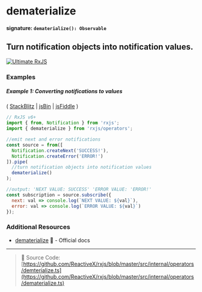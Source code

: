 # dematerialize

#### signature: `dematerialize(): Observable`

## Turn notification objects into notification values.

[![Ultimate RxJS](https://drive.google.com/uc?export=view&id=1htrban3k3Z8CxiKwEV6bdmxW5Wu8xdWX "Ultimate RxJS")](https://ultimatecourses.com/courses/rxjs?ref=4)

### Examples

##### Example 1: Converting notifications to values

(
[StackBlitz](https://stackblitz.com/edit/typescript-bxdwbg?file=index.ts&devtoolsheight=100)
| [jsBin](http://jsbin.com/vafedocibi/1/edit?js,console) |
[jsFiddle](https://jsfiddle.net/btroncone/jw08mouy/) )

```js
// RxJS v6+
import { from, Notification } from 'rxjs';
import { dematerialize } from 'rxjs/operators';

//emit next and error notifications
const source = from([
  Notification.createNext('SUCCESS!'),
  Notification.createError('ERROR!')
]).pipe(
  //turn notification objects into notification values
  dematerialize()
);

//output: 'NEXT VALUE: SUCCESS' 'ERROR VALUE: 'ERROR!'
const subscription = source.subscribe({
  next: val => console.log(`NEXT VALUE: ${val}`),
  error: val => console.log(`ERROR VALUE: ${val}`)
});
```

### Additional Resources

- [dematerialize](https://rxjs.dev/api/operators/dematerialize)
  :newspaper: - Official docs

---

> :file_folder: Source Code:
> [https://github.com/ReactiveX/rxjs/blob/master/src/internal/operators/demterialize.ts](https://github.com/ReactiveX/rxjs/blob/master/src/internal/operators/dematerialize.ts)
